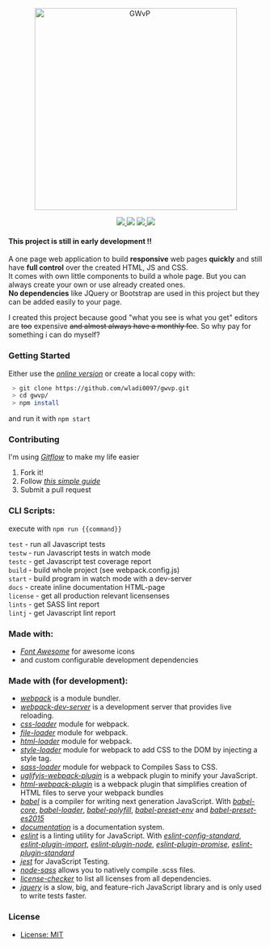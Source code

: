 <p align="center">
  <img alt="GWvP" src="https://raw.githubusercontent.com/wladi0097/gwvp/master/src/img/GithubLogo.png" width="400"/>
</p>

<p align="center">
  <a title="Build Status" href="https://travis-ci.org/wladi0097/gwvp"><img src="https://travis-ci.org/wladi0097/gwvp.svg?branch=master">  </a>
  <a title="codecov" href="https://codecov.io/gh/wladi0097/gwvp"><img src="https://codecov.io/gh/wladi0097/gwvp/branch/master/graph/badge.svg"></a>
  <a title="js-standard-style" href="https://github.com/feross/standard"><img src="https://img.shields.io/badge/code%20style-standard-brightgreen.svg?style=flat">  </a>
  <a title="License: MIT" href="https://opensource.org/licenses/MIT"><img src="https://img.shields.io/badge/License-MIT-yellow.svg">  </a>
</p>

#### This project is still in early development !!

A one page web application to build **responsive** web pages **quickly** and still have **full control** over the created HTML, JS and CSS.    
It comes with own little components to build a whole page. But you can always create your own or use already created ones.    
**No dependencies** like JQuery or Bootstrap are used in this project but they can be added easily to your page.

I created this project because good "what you see is what you get" editors are ~~too~~ expensive ~~and almost always have a monthly fee~~. So why pay for something i can do myself?

### Getting Started
Either use the *[online version](https://gwvp.glvp.de/)* or create a local copy with:

```bash
 > git clone https://github.com/wladi0097/gwvp.git
 > cd gwvp/
 > npm install
```
and run it with ``npm start``

### Contributing
I'm using *[Gitflow](https://github.com/nvie/gitflow)* to make my life easier
1. Fork it!
2. Follow *[this simple guide](https://danielkummer.github.io/git-flow-cheatsheet/)*
5. Submit a pull request

### CLI Scripts:
execute with ``npm run {{command}}``

``test`` 	- run all Javascript tests    
``testw`` 	- run Javascript tests in watch mode    
``testc`` 	- get Javascript test coverage report    
``build`` 	- build whole project (see webpack.config.js)   
``start`` 	- build program in watch mode with a dev-server   
``docs`` 	- create inline documentation HTML-page    
``license``	- get all production relevant licensenses    
``lints`` 	- get SASS lint report   
``lintj`` 	- get Javascript lint report    

### Made with:

* *[Font Awesome](http://fontawesome.io)* for awesome icons
* and custom configurable development dependencies

### Made with (for development):

 * *[webpack](https://webpack.js.org/)* is a module bundler.
 * *[webpack-dev-server](https://github.com/webpack/webpack-dev-server)* is a development server that provides live reloading.
 * *[css-loader](https://github.com/webpack-contrib/css-loader)* module for webpack.
 * *[file-loader](https://github.com/webpack-contrib/file-loader)* module for webpack.
 * *[html-loader](https://github.com/webpack-contrib/html-loader)* module for webpack.
 * *[style-loader](https://github.com/webpack-contrib/style-loader)* module for webpack to add CSS to the DOM by injecting a style tag.
 * *[sass-loader](https://github.com/webpack-contrib/sass-loader)* module for webpack to Compiles Sass to CSS.
 * *[uglifyjs-webpack-plugin](https://github.com/webpack-contrib/uglifyjs-webpack-plugin)* is a webpack plugin to minify your JavaScript.
 * *[html-webpack-plugin](https://github.com/jantimon/html-webpack-plugin)* is a webpack plugin that simplifies creation of HTML files to serve your webpack bundles
 * *[babel](https://babeljs.io/)* is a compiler for writing next generation JavaScript. With *[babel-core](https://github.com/babel/babel/tree/master/packages/babel-core)*, *[babel-loader](https://github.com/babel/babel-loader)*, *[babel-polyfill](https://github.com/babel/babel/tree/master/packages/babel-polyfill)*, *[babel-preset-env](https://github.com/babel/babel-preset-env)* and *[babel-preset-es2015](https://github.com/babel/babel/tree/master/packages/babel-preset-es2015)*
 * *[documentation](http://documentation.js.org/)* is a documentation system.
 * *[eslint](https://eslint.org/)* is a linting utility for JavaScript. With  *[eslint-config-standard](https://github.com/standard/eslint-config-standard)*,
 *[eslint-plugin-import](https://github.com/benmosher/eslint-plugin-import)*, *[eslint-plugin-node](https://github.com/mysticatea/eslint-plugin-node)*, *[eslint-plugin-promise](https://github.com/xjamundx/eslint-plugin-promise)*, *[eslint-plugin-standard](https://github.com/xjamundx/eslint-plugin-standard)*
 * *[jest](https://facebook.github.io/jest/)* for JavaScript Testing.
 * *[node-sass](https://github.com/sass/node-sass)* allows you to natively compile .scss files.
 * *[license-checker](https://github.com/davglass/license-checker)* to list all licenses from all dependencies.
 * *[jquery](https://jquery.com/)*  is a slow, big, and feature-rich JavaScript library and is only used to write tests faster.

### License
* [License: MIT](https://github.com/wladi0097/gwvp/blob/master/LICENSE)
